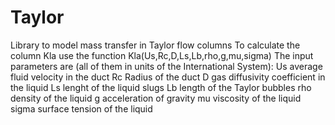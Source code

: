 # Taylor
Library to model mass transfer in Taylor flow columns
To calculate the column Kla use the function Kla(Us,Rc,D,Ls,Lb,rho,g,mu,sigma)
The input parameters are (all of them in units of the International System):
Us average fluid velocity in the duct
Rc Radius of the duct
D gas diffusivity coefficient in the liquid
Ls lenght of the liquid slugs
Lb length of the Taylor bubbles
rho density of the liquid
g acceleration of gravity
mu viscosity of the liquid
sigma surface tension of the liquid
